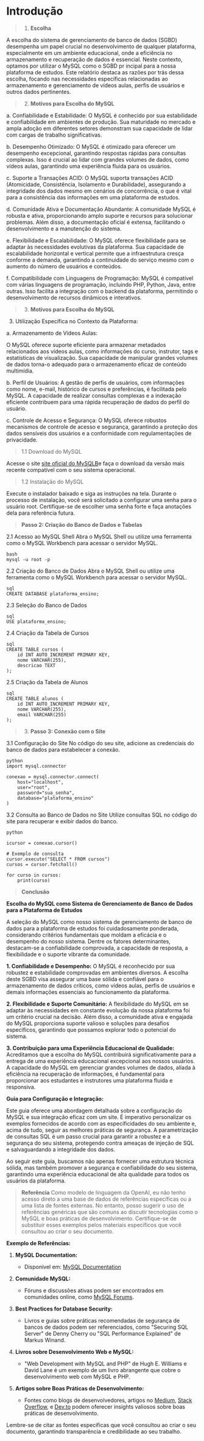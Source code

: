 # **Introdução**
> 1. **Escolha**

A escolha do sistema de gerenciamento de banco de dados (SGBD) desempenha um papel crucial no desenvolvimento de qualquer plataforma, especialmente em um ambiente educacional, onde a eficiência no armazenamento e recuperação de dados é essencial. Neste contexto, optamos por utilizar o MySQL como o SGBD pr
incipal para a nossa plataforma de estudos. Este relatório destaca as razões por trás dessa escolha, focando nas necessidades específicas relacionadas ao armazenamento e gerenciamento de vídeos aulas, perfis de usuários e outros dados pertinentes.

>2. **Motivos para Escolha do MySQL**

a. Confiabilidade e Estabilidade:
O MySQL é conhecido por sua estabilidade e confiabilidade em ambientes de produção. 
Sua maturidade no mercado e ampla adoção em diferentes setores demonstram sua capacidade de lidar com cargas de trabalho significativas.

b. Desempenho Otimizado:
O MySQL é otimizado para oferecer um desempenho excepcional, garantindo respostas rápidas para consultas complexas. 
Isso é crucial ao lidar com grandes volumes de dados, como vídeos aulas, garantindo uma experiência fluida para os usuários.

c. Suporte a Transações ACID:
O MySQL suporta transações ACID (Atomicidade, Consistência, Isolamento e Durabilidade), assegurando a integridade dos dados mesmo em cenários de 
concorrência, o que é vital para a consistência das informações em uma plataforma de estudos.

d. Comunidade Ativa e Documentação Abundante:
A comunidade MySQL é robusta e ativa, proporcionando amplo suporte e recursos para solucionar problemas. Além disso, a documentação oficial é extensa, facilitando o desenvolvimento e a manutenção do sistema.

e. Flexibilidade e Escalabilidade:
O MySQL oferece flexibilidade para se adaptar às necessidades evolutivas da plataforma. 
Sua capacidade de escalabilidade horizontal e vertical permite que a infraestrutura cresça conforme a demanda, garantindo a continuidade do serviço mesmo com o aumento do número de usuários e conteúdos.

f. Compatibilidade com Linguagens de Programação:
MySQL é compatível com várias linguagens de programação, incluindo PHP, Python, Java, entre outras. 
Isso facilita a integração com o backend da plataforma, permitindo o desenvolvimento de recursos dinâmicos e interativos.

>3. **Motivos para Escolha do MySQL**

3. Utilização Específica no Contexto da Plataforma:

a. Armazenamento de Vídeos Aulas:

O MySQL oferece suporte eficiente para armazenar metadados relacionados aos vídeos aulas, como informações do curso, instrutor, tags e 
estatísticas de visualização. Sua capacidade de manipular grandes volumes de dados torna-o adequado para o armazenamento eficaz de conteúdo multimídia.

b. Perfil de Usuários:
A gestão de perfis de usuários, com informações como nome, e-mail, histórico de cursos e preferências, é facilitada pelo MySQL. 
A capacidade de realizar consultas complexas e a indexação eficiente contribuem para uma rápida recuperação de dados do perfil do usuário.

c. Controle de Acesso e Segurança:
O MySQL oferece robustos mecanismos de controle de acesso e segurança, garantindo a proteção dos dados sensíveis dos usuários e a
conformidade com regulamentações de privacidade.


>1.1 Download do MySQL

Acesse o site [site oficial do MySQLB](https://www.mysql.com/downloads/)e faça o download da versão mais recente compatível com o seu sistema operacional.

>1.2 Instalação do MySQL

Execute o instalador baixado e siga as instruções na tela. Durante o processo de instalação, você será solicitado a configurar uma senha para o usuário root. Certifique-se de escolher uma senha forte e faça anotações dela para referência futura.

> **Passo 2: Criação do Banco de Dados e Tabelas**

2.1 Acesso ao MySQL Shell
Abra o MySQL Shell ou utilize uma ferramenta como o MySQL Workbench para acessar o servidor MySQL.

```
bash
mysql -u root -p
```
2.2 Criação do Banco de Dados
Abra o MySQL Shell ou utilize uma ferramenta como o MySQL Workbench para acessar o servidor MySQL.
```
sql
CREATE DATABASE plataforma_ensino;
```

2.3 Seleção do Banco de Dados
```
sql
USE plataforma_ensino;
```
2.4 Criação da Tabela de Cursos
```
sql
CREATE TABLE cursos (
    id INT AUTO_INCREMENT PRIMARY KEY,
    nome VARCHAR(255),
    descricao TEXT
);
```
2.5 Criação da Tabela de Alunos
```
sql
CREATE TABLE alunos (
    id INT AUTO_INCREMENT PRIMARY KEY,
    nome VARCHAR(255),
    email VARCHAR(255)
);
```
>3. **Passo 3: Conexão com o Site**

3.1 Configuração do Site
No código do seu site, adicione as credenciais do banco de dados para estabelecer a conexão.
```
python
import mysql.connector

conexao = mysql.connector.connect(
    host="localhost",
    user="root",
    password="sua_senha",
    database="plataforma_ensino"
)
```
3.2 Consulta ao Banco de Dados no Site
Utilize consultas SQL no código do site para recuperar e exibir dados do banco.
```
python

icursor = conexao.cursor()

# Exemplo de consulta
cursor.execute("SELECT * FROM cursos")
cursos = cursor.fetchall()

for curso in cursos:
    print(curso)
```
>**Conclusão**

**Escolha do MySQL como Sistema de Gerenciamento de Banco de Dados para a Plataforma de Estudos**

A seleção do MySQL como nosso sistema de gerenciamento de banco de dados para a plataforma de estudos foi cuidadosamente ponderada, considerando 
critérios fundamentais que moldam a eficácia e o desempenho do nosso sistema. Dentre os fatores determinantes, destacam-se a confiabilidade comprovada, a capacidade de resposta, a flexibilidade e o suporte vibrante da comunidade.

**1. Confiabilidade e Desempenho:**
O MySQL é reconhecido por sua robustez e estabilidade comprovadas em ambientes diversos. A escolha deste SGBD visa assegurar uma base sólida e confiável 
para o armazenamento de dados críticos, como vídeos aulas, perfis de usuários e demais informações essenciais ao funcionamento da plataforma.

**2. Flexibilidade e Suporte Comunitário:**
A flexibilidade do MySQL em se adaptar às necessidades em constante evolução da nossa plataforma foi um critério crucial na decisão. 
Além disso, a comunidade ativa e engajada do MySQL proporciona suporte valioso e soluções para desafios específicos, garantindo que possamos explorar todo o potencial do sistema.

**3. Contribuição para uma Experiência Educacional de Qualidade:**
Acreditamos que a escolha do MySQL contribuirá significativamente para a entrega de uma experiência educacional excepcional aos nossos usuários. 
A capacidade do MySQL em gerenciar grandes volumes de dados, aliada à eficiência na recuperação de informações, é fundamental para proporcionar aos estudantes e instrutores uma plataforma fluida e responsiva.

**Guia para Configuração e Integração:**

Este guia oferece uma abordagem detalhada sobre a configuração do MySQL e sua integração eficaz com um site. 
É imperativo personalizar os exemplos fornecidos de acordo com as especificidades do seu ambiente e, acima de tudo, seguir as melhores práticas de segurança. A parametrização de consultas SQL é um passo crucial para garantir a robustez e a segurança do seu sistema, protegendo contra ameaças de injeção de SQL e salvaguardando a integridade dos dados.

Ao seguir este guia, buscamos não apenas fornecer uma estrutura técnica sólida, mas também promover a segurança e confiabilidade do seu sistema, garantindo uma experiência educacional de alta qualidade para todos os usuários da plataforma.

>**Referência**
Como modelo de linguagem da OpenAI, eu não tenho acesso direto a uma base de dados de referências específicas ou a uma lista de fontes externas. No entanto, posso sugerir o uso de referências genéricas que são comuns ao discutir tecnologias como o MySQL e boas práticas de desenvolvimento. Certifique-se de substituir esses exemplos pelos materiais específicos que você consultou ao criar o seu documento.

**Exemplo de Referências:**

1. **MySQL Documentation:**
   - Disponível em: [MySQL Documentation](https://dev.mysql.com/doc/)

2. **Comunidade MySQL:**
   - Fóruns e discussões ativas podem ser encontrados em comunidades online, como [MySQL Forums](https://forums.mysql.com/).

3. **Best Practices for Database Security:**
   - Livros e guias sobre práticas recomendadas de segurança de bancos de dados podem ser referenciados, como "Securing SQL Server" de Denny Cherry ou "SQL Performance Explained" de Markus Winand.

4. **Livros sobre Desenvolvimento Web e MySQL:**
   - "Web Development with MySQL and PHP" de Hugh E. Williams e David Lane é um exemplo de um livro abrangente que cobre o desenvolvimento web com MySQL e PHP.

5. **Artigos sobre Boas Práticas de Desenvolvimento:**
   - Fontes como blogs de desenvolvedores, artigos no [Medium](https://medium.com/), [Stack Overflow](https://stackoverflow.com/), e [Dev.to](https://dev.to/) podem oferecer insights valiosos sobre boas práticas de desenvolvimento.

Lembre-se de citar as fontes específicas que você consultou ao criar o seu documento, garantindo transparência e credibilidade ao seu trabalho.
